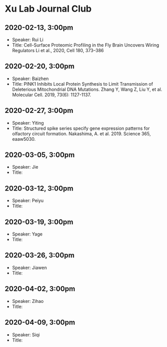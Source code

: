 # Xu Lab Journal Club 

## 2020-02-13, 3:00pm
* Speaker: Rui Li
* Title: Cell-Surface Proteomic Profiling in the Fly Brain Uncovers Wiring Regulators 
  Li et al., 2020, Cell 180, 373–386

## 2020-02-20, 3:00pm
* Speaker: Baizhen 
* Title: PINK1 Inhibits Local Protein Synthesis to Limit Transmission of Deleterious Mitochondrial DNA Mutations. 
  Zhang Y, Wang Z, Liu Y, et al. Molecular Cell. 2019, 73(6): 1127-1137.

## 2020-02-27, 3:00pm
* Speaker: Yiting 
* Title: Structured spike series specify gene expression patterns for olfactory circuit formation. Nakashima, A. et al. 2019. Science 365, eaaw5030.

## 2020-03-05, 3:00pm
* Speaker: Jie 
* Title: 

## 2020-03-12, 3:00pm
* Speaker: Peiyu 
* Title: 

## 2020-03-19, 3:00pm
* Speaker: Yage 
* Title: 

## 2020-03-26, 3:00pm
* Speaker: Jiawen 
* Title: 

## 2020-04-02, 3:00pm
* Speaker: Zihao 
* Title: 

## 2020-04-09, 3:00pm
* Speaker: Siqi 
* Title: 

